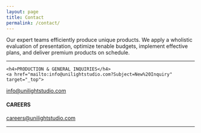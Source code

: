 ```yaml
---
layout: page
title: Contact
permalink: /contact/
---
```

<p>
	Our expert teams efficiently produce unique products.  We apply a wholistic evaluation of presentation, optimize tenable budgets, implement effective plans, and deliver premium products on schedule.
<hr>

	<h4>PRODUCTION & GENERAL INQUIRIES</h4>
	<a href="mailto:info@unilightstudio.com?Subject=New%20Inquiry" target="_top">
info@unilightstudio.com</a>
	<br>
	<h4>CAREERS</h4>
	<a href="mailto:careers@unilightstudio.com?Subject=Career%20Inquiry" target="_top">
careers@unilightstudio.com</a>
<hr>
</p>